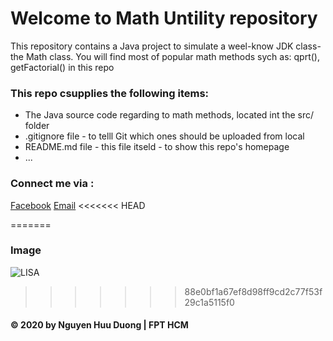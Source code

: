 # Welcome to Math Untility repository
This repository contains a Java project to simulate a weel-know JDK class-the Math class. 
You will find most of popular math methods sych as: qprt(), getFactorial() in this repo

### This repo csupplies the following items:
* The Java source code regarding to math methods, located int the src/ folder
* .gitignore file - to telll Git which ones should be uploaded from local
* README.md file - this file itseld - to show this repo's homepage
* ...
### Connect me via :
[Facebook](https://facebook.com/duongnh309)
[Email](mailto:parkunduong@gmail.com)
<<<<<<< HEAD

=======
### Image
![LISA](https://kenh14cdn.com/thumb_w/640/2020/11/9/unnamed-160488869000950235872-crop-16048895092981840358609.jpg)
>>>>>>> 88e0bf1a67ef8d98ff9cd2c77f53f29c1a5115f0

#### © 2020 by Nguyen Huu Duong | FPT HCM
